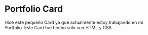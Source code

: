 # Portfolio Card
Hice este pequeño Card ya que actualmente estoy trabajando en mi Portfolio. Este Card fue hecho solo con HTML y CSS. 

